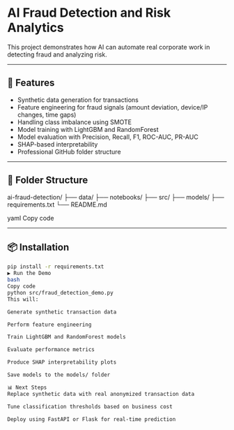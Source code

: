 # AI Fraud Detection and Risk Analytics

This project demonstrates how AI can automate real corporate work in detecting fraud and analyzing risk.

---

## 🚀 Features

- Synthetic data generation for transactions  
- Feature engineering for fraud signals (amount deviation, device/IP changes, time gaps)  
- Handling class imbalance using SMOTE  
- Model training with LightGBM and RandomForest  
- Model evaluation with Precision, Recall, F1, ROC-AUC, PR-AUC  
- SHAP-based interpretability  
- Professional GitHub folder structure  

---

## 📂 Folder Structure

ai-fraud-detection/
├── data/ ├── notebooks/ ├── src/ ├── models/ ├── requirements.txt └── README.md

yaml
Copy code

---

## 📦 Installation

```bash
pip install -r requirements.txt
▶️ Run the Demo
bash
Copy code
python src/fraud_detection_demo.py
This will:

Generate synthetic transaction data

Perform feature engineering

Train LightGBM and RandomForest models

Evaluate performance metrics

Produce SHAP interpretability plots

Save models to the models/ folder

📊 Next Steps
Replace synthetic data with real anonymized transaction data

Tune classification thresholds based on business cost

Deploy using FastAPI or Flask for real-time prediction
